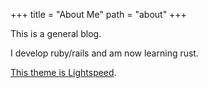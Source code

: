 +++
title = "About Me"
path = "about"
+++

This is a general blog.

I develop ruby/rails and am now learning rust.


 [This theme is Lightspeed](https://github.com/carpetscheme/lightspeed).
